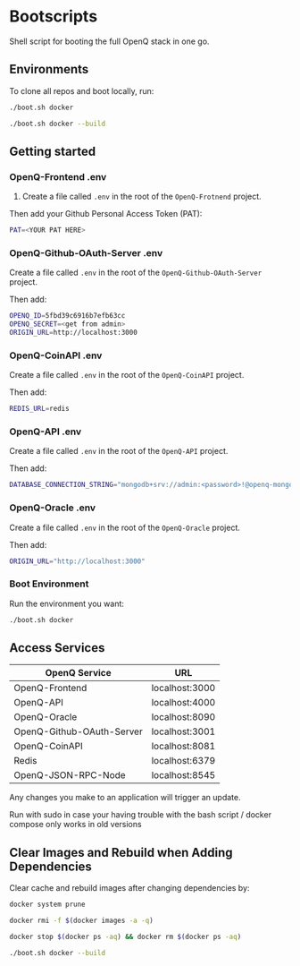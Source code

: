 # Bootscripts

Shell script for booting the full OpenQ stack in one go.

## Environments

To clone all repos and boot locally, run:

```bash
./boot.sh docker
```

```bash
./boot.sh docker --build
```

## Getting started

### OpenQ-Frontend .env
1. Create a file called `.env` in the root of the `OpenQ-Frotnend` project.

Then add your Github Personal Access Token (PAT):

```bash
PAT=<YOUR PAT HERE>
```

### OpenQ-Github-OAuth-Server .env
Create a file called `.env` in the root of the `OpenQ-Github-OAuth-Server` project.

Then add:

```bash
OPENQ_ID=5fbd39c6916b7efb63cc
OPENQ_SECRET=<get from admin>
ORIGIN_URL=http://localhost:3000
```

### OpenQ-CoinAPI .env
Create a file called `.env` in the root of the `OpenQ-CoinAPI` project.

Then add:

```bash
REDIS_URL=redis
```

### OpenQ-API .env
Create a file called `.env` in the root of the `OpenQ-API` project.

Then add:

```bash
DATABASE_CONNECTION_STRING="mongodb+srv://admin:<password>!@openq-mongo.y8tho.mongodb.net/user?retryWrites=true&w=majority"
```

### OpenQ-Oracle .env
Create a file called `.env` in the root of the `OpenQ-Oracle` project.

Then add:

```bash
ORIGIN_URL="http://localhost:3000"
```

### Boot Environment

Run the environment you want:

```bash
./boot.sh docker
```

## Access Services

| OpenQ Service      | URL |
| ----------- | ----------- |
| OpenQ-Frontend      | localhost:3000       |
| OpenQ-API      | localhost:4000       |
| OpenQ-Oracle   | localhost:8090        |
| OpenQ-Github-OAuth-Server   | localhost:3001        |
| OpenQ-CoinAPI   | localhost:8081        |
| Redis   | localhost:6379       |
| OpenQ-JSON-RPC-Node   | localhost:8545       |


Any changes you make to an application will trigger an update.

Run with sudo in case your having trouble with the bash script / docker compose only works in old versions

## Clear Images and Rebuild when Adding Dependencies

Clear cache and rebuild images after changing dependencies by:

```bash
docker system prune
```

```bash
docker rmi -f $(docker images -a -q)
```

```bash
docker stop $(docker ps -aq) && docker rm $(docker ps -aq)
```

```bash
./boot.sh docker --build
```
